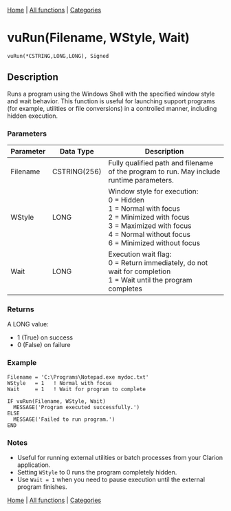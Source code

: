[Home](../index.md) | [All functions](../all-functions.md) | [Categories](../categories/index.md)

# vuRun(Filename, WStyle, Wait)

```Prototype
vuRun(*CSTRING,LONG,LONG), Signed
```


## Description
Runs a program using the Windows Shell with the specified window style and wait behavior. This function is useful for launching support programs (for example, utilities or file conversions) in a controlled manner, including hidden execution.

### Parameters

| Parameter | Data Type    | Description                                                                 |
|-----------|--------------|-----------------------------------------------------------------------------|
| Filename  | CSTRING(256) | Fully qualified path and filename of the program to run. May include runtime parameters. |
| WStyle    | LONG         | Window style for execution:<br>0 = Hidden<br>1 = Normal with focus<br>2 = Minimized with focus<br>3 = Maximized with focus<br>4 = Normal without focus<br>6 = Minimized without focus |
| Wait      | LONG         | Execution wait flag:<br>0 = Return immediately, do not wait for completion<br>1 = Wait until the program completes |

### Returns
A LONG value:  
- 1 (True) on success  
- 0 (False) on failure  

### Example

```Clarion
Filename = 'C:\Programs\Notepad.exe mydoc.txt'
WStyle   = 1   ! Normal with focus
Wait     = 1   ! Wait for program to complete

IF vuRun(Filename, WStyle, Wait)
  MESSAGE('Program executed successfully.')
ELSE
  MESSAGE('Failed to run program.')
END
```

### Notes
- Useful for running external utilities or batch processes from your Clarion application.  
- Setting `WStyle` to 0 runs the program completely hidden.  
- Use `Wait = 1` when you need to pause execution until the external program finishes.

[Home](../index.md) | [All functions](../all-functions.md) | [Categories](../categories/index.md)
